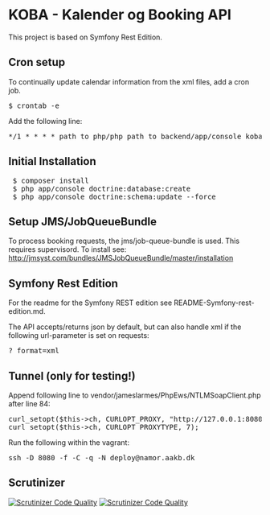 # KOBA - Kalender og Booking API
This project is based on Symfony Rest Edition.

## Cron setup
To continually update calendar information from the xml files, add a cron job.
<pre>
$ crontab -e
</pre>

Add the following line:
<pre>
*/1 * * * * path_to_php/php path_to_backend/app/console koba:calendar:update
</pre>

## Initial Installation
<pre>
 $ composer install
 $ php app/console doctrine:database:create
 $ php app/console doctrine:schema:update --force
</pre>

## Setup JMS/JobQueueBundle
To process booking requests, the jms/job-queue-bundle is used. This requires supervisord.
To install see: http://jmsyst.com/bundles/JMSJobQueueBundle/master/installation

## Symfony Rest Edition
For the readme for the Symfony REST edition see README-Symfony-rest-edition.md.

The API accepts/returns json by default, but can also handle xml if the following url-parameter is set on requests:
<pre>
?_format=xml
</pre>

## Tunnel (only for testing!)
Append following line to vendor/jameslarmes/PhpEws/NTLMSoapClient.php after line 84:
<pre>
curl_setopt($this->ch, CURLOPT_PROXY, "http://127.0.0.1:8080/");
curl_setopt($this->ch, CURLOPT_PROXYTYPE, 7);
</pre>

Run the following within the vagrant:
<pre>
ssh -D 8080 -f -C -q -N deploy@namor.aakb.dk
</pre>

## Scrutinizer
[![Scrutinizer Code Quality](https://scrutinizer-ci.com/g/KOBADK/backend/badges/quality-score.png?b=development)](https://scrutinizer-ci.com/g/KOBADK/backend/?branch=development)
[![Scrutinizer Code Quality](https://scrutinizer-ci.com/g/KOBADK/backend/badges/build.png?b=development)](https://scrutinizer-ci.com/g/KOBADK/backend/?branch=development)


